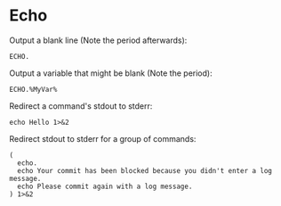 # Echo


Output a blank line (Note the period afterwards):

```batch
ECHO.
```


Output a variable that might be blank (Note the period):

```batch
ECHO.%MyVar%
```



Redirect a command's stdout to stderr:

```batch
echo Hello 1>&2
```


Redirect stdout to stderr for a group of commands:

```batch
(
  echo.
  echo Your commit has been blocked because you didn't enter a log message.
  echo Please commit again with a log message.
) 1>&2
```

